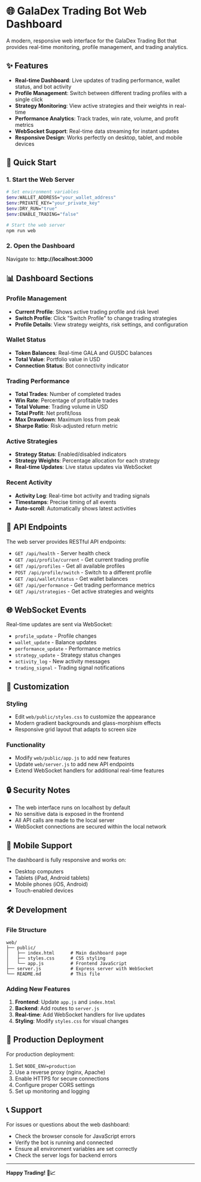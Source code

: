 # 🌐 GalaDex Trading Bot Web Dashboard

A modern, responsive web interface for the GalaDex Trading Bot that provides real-time monitoring, profile management, and trading analytics.

## ✨ Features

- **Real-time Dashboard**: Live updates of trading performance, wallet status, and bot activity
- **Profile Management**: Switch between different trading profiles with a single click
- **Strategy Monitoring**: View active strategies and their weights in real-time
- **Performance Analytics**: Track trades, win rate, volume, and profit metrics
- **WebSocket Support**: Real-time data streaming for instant updates
- **Responsive Design**: Works perfectly on desktop, tablet, and mobile devices

## 🚀 Quick Start

### 1. Start the Web Server

```bash
# Set environment variables
$env:WALLET_ADDRESS="your_wallet_address"
$env:PRIVATE_KEY="your_private_key"
$env:DRY_RUN="true"
$env:ENABLE_TRADING="false"

# Start the web server
npm run web
```

### 2. Open the Dashboard

Navigate to: **http://localhost:3000**

## 📊 Dashboard Sections

### Profile Management
- **Current Profile**: Shows active trading profile and risk level
- **Switch Profile**: Click "Switch Profile" to change trading strategies
- **Profile Details**: View strategy weights, risk settings, and configuration

### Wallet Status
- **Token Balances**: Real-time GALA and GUSDC balances
- **Total Value**: Portfolio value in USD
- **Connection Status**: Bot connectivity indicator

### Trading Performance
- **Total Trades**: Number of completed trades
- **Win Rate**: Percentage of profitable trades
- **Total Volume**: Trading volume in USD
- **Total Profit**: Net profit/loss
- **Max Drawdown**: Maximum loss from peak
- **Sharpe Ratio**: Risk-adjusted return metric

### Active Strategies
- **Strategy Status**: Enabled/disabled indicators
- **Strategy Weights**: Percentage allocation for each strategy
- **Real-time Updates**: Live status updates via WebSocket

### Recent Activity
- **Activity Log**: Real-time bot activity and trading signals
- **Timestamps**: Precise timing of all events
- **Auto-scroll**: Automatically shows latest activities

## 🔧 API Endpoints

The web server provides RESTful API endpoints:

- `GET /api/health` - Server health check
- `GET /api/profile/current` - Get current trading profile
- `GET /api/profiles` - Get all available profiles
- `POST /api/profile/switch` - Switch to a different profile
- `GET /api/wallet/status` - Get wallet balances
- `GET /api/performance` - Get trading performance metrics
- `GET /api/strategies` - Get active strategies and weights

## 🌐 WebSocket Events

Real-time updates are sent via WebSocket:

- `profile_update` - Profile changes
- `wallet_update` - Balance updates
- `performance_update` - Performance metrics
- `strategy_update` - Strategy status changes
- `activity_log` - New activity messages
- `trading_signal` - Trading signal notifications

## 🎨 Customization

### Styling
- Edit `web/public/styles.css` to customize the appearance
- Modern gradient backgrounds and glass-morphism effects
- Responsive grid layout that adapts to screen size

### Functionality
- Modify `web/public/app.js` to add new features
- Update `web/server.js` to add new API endpoints
- Extend WebSocket handlers for additional real-time features

## 🔒 Security Notes

- The web interface runs on localhost by default
- No sensitive data is exposed in the frontend
- All API calls are made to the local server
- WebSocket connections are secured within the local network

## 📱 Mobile Support

The dashboard is fully responsive and works on:
- Desktop computers
- Tablets (iPad, Android tablets)
- Mobile phones (iOS, Android)
- Touch-enabled devices

## 🛠️ Development

### File Structure
```
web/
├── public/
│   ├── index.html      # Main dashboard page
│   ├── styles.css      # CSS styling
│   └── app.js          # Frontend JavaScript
├── server.js           # Express server with WebSocket
└── README.md           # This file
```

### Adding New Features

1. **Frontend**: Update `app.js` and `index.html`
2. **Backend**: Add routes to `server.js`
3. **Real-time**: Add WebSocket handlers for live updates
4. **Styling**: Modify `styles.css` for visual changes

## 🚀 Production Deployment

For production deployment:

1. Set `NODE_ENV=production`
2. Use a reverse proxy (nginx, Apache)
3. Enable HTTPS for secure connections
4. Configure proper CORS settings
5. Set up monitoring and logging

## 📞 Support

For issues or questions about the web dashboard:
- Check the browser console for JavaScript errors
- Verify the bot is running and connected
- Ensure all environment variables are set correctly
- Check the server logs for backend errors

---

**Happy Trading! 🚀📈**
